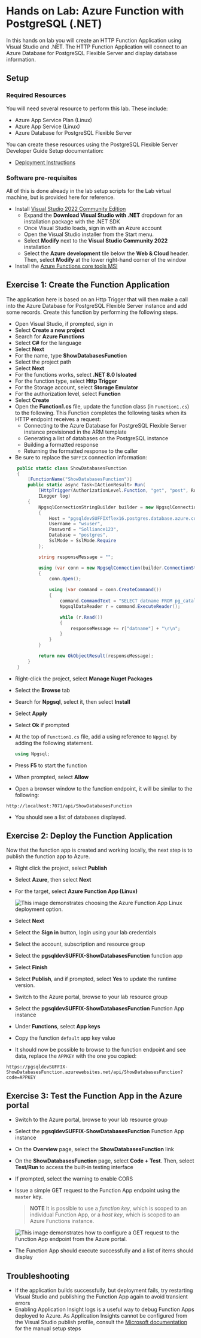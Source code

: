 # Hands on Lab: Azure Function with PostgreSQL (.NET)

In this hands on lab you will create an HTTP Function Application using Visual Studio and .NET.  The HTTP Function Application will connect to an Azure Database for PostgreSQL Flexible Server and display database information.

## Setup

### Required Resources

You will need several resource to perform this lab.  These include:

- Azure App Service Plan (Linux)
- Azure App Service (Linux)
- Azure Database for PostgreSQL Flexible Server

You can create these resources using the PostgreSQL Flexible Server Developer Guide Setup documentation:

- [Deployment Instructions](../../../11_03_Setup/00_Template_Deployment_Instructions.md)

### Software pre-requisites

All of this is done already in the lab setup scripts for the Lab virtual machine, but is provided here for reference.

- Install [Visual Studio 2022 Community Edition](https://visualstudio.microsoft.com/downloads/)
  - Expand the **Download Visual Studio with .NET** dropdown for an installation package with the .NET SDK
  - Once Visual Studio loads, sign in with an Azure account
  - Open the Visual Studio installer from the Start menu.
  - Select **Modify** next to the **Visual Studio Community 2022** installation
  - Select the **Azure development** tile below the **Web & Cloud** header. Then, select **Modify** at the lower right-hand corner of the window
- Install the [Azure Functions core tools MSI](https://go.microsoft.com/fwlink/?linkid=2174087)

## Exercise 1: Create the Function Application

The application here is based on an Http Trigger that will then make a call into the Azure Database for PostgreSQL Flexible Server instance and add some records. Create this function by performing the following steps.

- Open Visual Studio, if prompted, sign in
- Select **Create a new project**
- Search for **Azure Functions**
- Select **C#** for the language
- Select **Next**
- For the name, type **ShowDatabasesFunction**
- Select the project path
- Select **Next**
- For the functions works, select **.NET 8.0 Isloated**
- For the function type, select **Http Trigger**
- For the Storage account, select **Storage Emulator**
- For the authorization level, select **Function**
- Select **Create**
- Open the **Function1.cs** file, update the function class (in `Function1.cs`) to the following. This Function completes the following tasks when its HTTP endpoint receives a request:
  - Connecting to the Azure Database for PostgreSQL Flexible Server instance provisioned in the ARM template
  - Generating a list of databases on the PostgreSQL instance
  - Building a formatted response
  - Returning the formatted response to the caller
- Be sure to replace the `SUFFIX` connection information:

```csharp
    public static class ShowDatabasesFunction
    {
        [FunctionName("ShowDatabasesFunction")]
        public static async Task<IActionResult> Run(
            [HttpTrigger(AuthorizationLevel.Function, "get", "post", Route = null)] HttpRequest req,
            ILogger log)
        {
            NpgsqlConnectionStringBuilder builder = new NpgsqlConnectionStringBuilder
            {
                Host = "pgsqldevSUFFIXflex16.postgres.database.azure.com",
                Username = "wsuser",
                Password = "Solliance123",
                Database = "postgres",
                SslMode = SslMode.Require
            };

            string responseMessage = "";

            using (var conn = new NpgsqlConnection(builder.ConnectionString))
            {
                conn.Open();

                using (var command = conn.CreateCommand())
                {
                    command.CommandText = "SELECT datname FROM pg_catalog.pg_database;";
                    NpgsqlDataReader r = command.ExecuteReader();

                    while (r.Read())
                    {
                        responseMessage += r["datname"] + "\r\n";
                    }
                }
            }

            return new OkObjectResult(responseMessage);
        }
    }
```

- Right-click the project, select **Manage Nuget Packages**
- Select the **Browse** tab
- Search for **Npgsql**, select it, then select **Install**
- Select **Apply**
- Select **Ok** if prompted
- At the top of `Function1.cs` file, add a using reference to `Npgsql` by adding the following statement.

    ```csharp
    using Npgsql;
    ```

- Press **F5** to start the function
- When prompted, select **Allow**
- Open a browser window to the function endpoint, it will be similar to the following:

```text
http://localhost:7071/api/ShowDatabasesFunction
```

- You should see a list of databases displayed.

## Exercise 2: Deploy the Function Application

Now that the function app is created and working locally, the next step is to publish the function app to Azure.

- Right click the project, select **Publish**
- Select **Azure**, then select **Next**
- For the target, select **Azure Function App (Linux)**

    ![This image demonstrates choosing the Azure Function App Linux deployment option.](./media/choose-linux-function-app.png "Azure Function App Linux")

- Select **Next**
- Select the **Sign in** button, login using your lab credentials
- Select the account, subscription and resource group
- Select the **pgsqldevSUFFIX-ShowDatabasesFunction** function app
- Select **Finish**
- Select **Publish**, and if prompted, select **Yes** to update the runtime version.
- Switch to the Azure portal, browse to your lab resource group
- Select the **pgsqldevSUFFIX-ShowDatabasesFunction** Function App instance
- Under **Functions**, select **App keys**
- Copy the function `default` app key value
- It should now be possible to browse to the function endpoint and see data, replace the `APPKEY` with the one you copied:

```text
https://pgsqldevSUFFIX-ShowDatabasesFunction.azurewebsites.net/api/ShowDatabasesFunction?code=APPKEY
```

## Exercise 3: Test the Function App in the Azure portal

- Switch to the Azure portal, browse to your lab resource group
- Select the **pgsqldevSUFFIX-ShowDatabasesFunction** Function App instance
- On the **Overview** page, select the **ShowDatabasesFunction** link
- On the **ShowDatabasesFunction** page, select **Code + Test**. Then, select **Test/Run** to access the built-in testing interface
- If prompted, select the warning to enable CORS
- Issue a simple GET request to the Function App endpoint using the `master` key.

    > **NOTE** It is possible to use a *function key*, which is scoped to an individual Function App, or a *host key*, which is scoped to an Azure Functions instance.

    ![This image demonstrates how to configure a GET request to the Function App endpoint from the Azure portal.](./media/azure-portal-function-test.png "GET request test")

- The Function App should execute successfully and a list of items should display

## Troubleshooting

- If the application builds successfully, but deployment fails, try restarting Visual Studio and publishing the Function App again to avoid transient errors
- Enabling Application Insight logs is a useful way to debug Function Apps deployed to Azure. As Application Insights cannot be configured from the Visual Studio publish profile, consult the [Microsoft documentation](https://learn.microsoft.com/azure/azure-functions/configure-monitoring?tabs=v2#enable-application-insights-integration) for the manual setup steps

